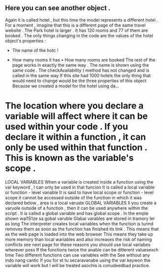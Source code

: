 

## Here you can see another object . 
Again it is called hotel , but this time the model represents a different hotel . For a moment , imagine that this is a different page of the same travel website . The Park hotel is larger . It has 120 rooms and 77 of them are booked . The only things changing in the code are the values of the hotel object's properties : 
* The name of the hotc ! 

* How many rooms it has • How many rooms are booked The rest of the page works in exactly the same way . The name is shown using the same code . The checkAvailability ) method has not changed and is called in the same way If this site had 1000 hotels the only thing that would need to change would be the three properties of this object Because we created a model for the hotel using da…







 # The location where you declare a variable will affect where it can be used within your code . If you declare it within a function , it can only be used within that function . This is known as the variable's scope .



 LOCAL VARIABLES When a variable is created inside a function using the var keyword , I can only be used in that funcion It is called a local variable or function - level vanable It is said to have local scope or function - level scope it cannot be accessed outside of the function in which it was declared below , area is a local varuste GLOBAL VARIABLES Il you create a varuole outside of a function , then it can be used anywhere within the script . It is called a global variable and has global scope . In the emple shown wal151ze sa gobal varuble Glabai varables are stored in tramory ler as long The interpreter creates local variables when the function is tunnd removes them as soon as the function has finished its tink . This means that as the web page is loaded into the web browser This means they take up more memory than local wariables and also increases the risk of naming conflicts see next page for these reasons you should use local variabes wherever poss If the functions twice the anable can be ditlerent valuesexch time Two different functions can use variables with the See without any indo nang cantic If you for et tu secaravanabe using the var keywon the variable will work but I will be treated asochis is conudeedbad practice.



